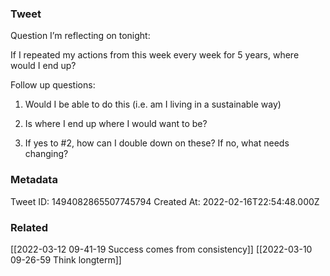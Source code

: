 ### Tweet
Question I’m reflecting on tonight:

If I repeated my actions from this week every week for 5 years, where would I end up?

Follow up questions: 

1) Would I be able to do this (i.e. am I living in a sustainable way)

2) Is where I end up where I would want to be? 

3) If yes to #2, how can I double down on these? If no, what needs changing?

### Metadata
Tweet ID: 1494082865507745794
Created At: 2022-02-16T22:54:48.000Z

### Related
[[2022-03-12 09-41-19 Success comes from consistency]]
[[2022-03-10 09-26-59 Think longterm]]

